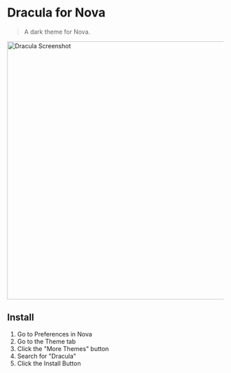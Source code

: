 # Dracula for Nova

> A dark theme for Nova.

<img src="https://raw.githubusercontent.com/dracula/nova/main/Dracula.novaextension/Images/extension/screenshot.png" width="600" alt="Dracula Screenshot">

## Install

1. Go to Preferences in Nova
2. Go to the Theme tab
3. Click the "More Themes" button
4. Search for "Dracula"
5. Click the Install Button
